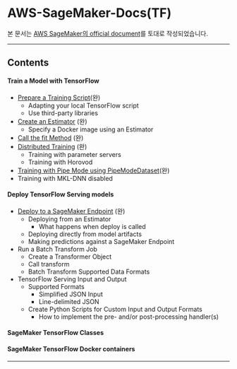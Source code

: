 # AWS-SageMaker-Docs(TF)


본 문서는 [AWS SageMaker의 official document](https://sagemaker.readthedocs.io/en/stable/frameworks/tensorflow/using_tf.html#train-a-model-with-tensorflow)를 토대로 작성되었습니다.

- - -

## Contents

#### Train a Model with TensorFlow
* [Prepare a Training Script](https://github.com/silverstar0727/silverstar0727.github.io/blob/main/_posts/sagemaker/2020-12-26-SageMaker_01.md)(완)
  * Adapting your local TensorFlow script
  * Use third-party libraries
* [Create an Estimator](https://github.com/silverstar0727/silverstar0727.github.io/blob/main/_posts/sagemaker/2020-12-27-SageMaker_02.md) (완)
  * Specify a Docker image using an Estimator
* [Call the fit Method](https://github.com/silverstar0727/silverstar0727.github.io/blob/main/_posts/sagemaker/2020-12-28-SageMaker_03.md) (완)
* [Distributed Training](https://github.com/silverstar0727/silverstar0727.github.io/blob/main/_posts/sagemaker/2020-12-29-SageMaker_04.md) (완)
  * Training with parameter servers
  * Training with Horovod
* [Training with Pipe Mode using PipeModeDataset](https://github.com/silverstar0727/silverstar0727.github.io/blob/main/_posts/sagemaker/2020-12-30-SageMaker_05.md)(완)
* Training with MKL-DNN disabled

#### Deploy TensorFlow Serving models
* [Deploy to a SageMaker Endpoint](https://github.com/silverstar0727/silverstar0727.github.io/blob/main/_posts/sagemaker/2020-12-31-SageMaker_07.md) (완)
  * Deploying from an Estimator
    * What happens when deploy is called
  * Deploying directly from model artifacts
  * Making predictions against a SageMaker Endpoint
* Run a Batch Transform Job
  * Create a Transformer Object
  * Call transform
  * Batch Transform Supported Data Formats
* TensorFlow Serving Input and Output
  * Supported Formats
    * Simplified JSON Input
    * Line-delimited JSON
  * Create Python Scripts for Custom Input and Output Formats
    * How to implement the pre- and/or post-processing handler(s)
    
#### SageMaker TensorFlow Classes

#### SageMaker TensorFlow Docker containers

- - -
